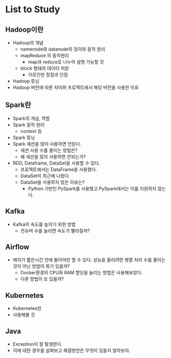 # List to Study

## Hadoop이란
- Hadoop의 개념
    - namenode와 datanode의 정의와 동작 원리
    - mapReduce 의 동작원리
        - map과 reduce로 나누어 설명 가능할 것
    - block 형태의 데이터 저장
        - 이로인한 장점과 단점
- Hadoop 튜닝
- Hadoop 버전에 따른 차이와 프로젝트에서 해당 버전을 사용한 이유

## Spark란
- Spark의 개념, 역할
- Spark 동작 원리
    - context 등
- Spark 튜닝
- Spark 세션을 많이 사용하면 안된다.
    - 세션 사용 수를 줄이는 방법은?
    - 왜 세션을 많이 사용하면 안되는가?
- RDD, Dataframe, DataSet을 사용할 수 있다.
    - 프로젝트에서는 DataFrame을 사용했다.
    - DataSet이 최근에 나왔다.
    - DataSet을 사용하지 않은 이유는?
        - Python 기반인 PySpark를 사용했고 PySpark에서는 이를 지원하지 않는다.

## Kafka
- Kafka의 속도를 높이기 위한 방법
    - 컨슈머 수를 늘리면 속도가 빨라질까?

## Airflow
- 배치가 짧은시간 안에 돌아야만 할 수 있다. 성능을 올리려면 병렬 처리 수를 줄이는 것이 아닌 방법이 뭐가 있을까?
    - Docker환경의 CPU와 RAM 할당을 늘리는 방법은 사용해보았다.
    - 다른 방법이 또 있을까?

## Kubernetes
- Kubernetes란
- 사용해볼 것

## Java
- Exception이 잘 발생한다.
- 이에 대한 경우를 살펴보고 해결방안은 무엇이 있을지 알아보자.